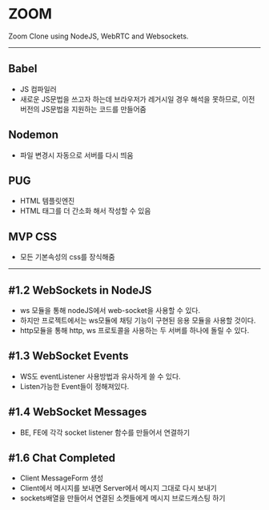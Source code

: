 # ZOOM

Zoom Clone using NodeJS, WebRTC and Websockets. 

___
## Babel

- JS 컴파일러
- 새로운 JS문법을 쓰고자 하는데 브라우저가 레거시일 경우 해석을 못하므로, 이전 버전의 JS문법을 지원하는 코드를 만들어줌

## Nodemon

- 파일 변경시 자동으로 서버를 다시 띄움

## PUG

- HTML 템플릿엔진
- HTML 태그를 더 간소화 해서 작성할 수 있음

## MVP CSS

- 모든 기본속성의 css를 장식해줌

___

## #1.2 WebSockets in NodeJS
- ws 모듈을 통해 nodeJS에서 web-socket을 사용할 수 있다.
- 하지만 프로젝트에서는 ws모듈에 채팅 기능이 구현된 응용 모듈을 사용할 것이다.
- http모듈을 통해 http, ws 프로토콜을 사용하는 두 서버를 하나에 돌릴 수 있다.

## #1.3 WebSocket Events
- WS도 eventListener 사용방법과 유사하게 쓸 수 있다.
- Listen가능한 Event들이 정해져있다.

## #1.4 WebSocket Messages
- BE, FE에 각각 socket listener 함수를 만들어서 연결하기

## #1.6 Chat Completed
- Client MessageForm 생성
- Client에서 메시지를 보내면 Server에서 메시지 그대로 다시 보내기
- sockets배열을 만들어서 연결된 소켓들에게 메시지 브로드캐스팅 하기